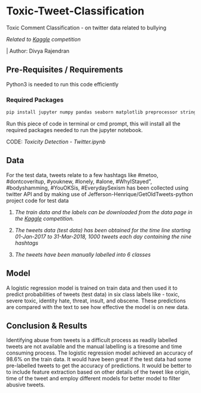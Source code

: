 # Toxic-Tweet-Classification
Toxic Comment Classification - on twitter data related to bullying

*Related to [Kaggle] competition*

| Author: Divya Rajendran

## Pre-Requisites / Requirements
Python3 is needed to run this code efficiently
### Required Packages
```bash
pip install jupyter numpy pandas seaborn matplotlib preprocessor string re nltk contractions collections wordcloud sklearn
```
Run this piece of code in terminal or cmd prompt, this will install all the required packages needed to run the jupyter notebook.

CODE: *Toxicity Detection - Twitter.ipynb*

## Data
For the test data, tweets relate to a few hashtags like #metoo, #dontcoveritup, #youknew, #lonely, #alone, #WhyIStayed”, #bodyshamming, #YouOKSis, #EverydaySexism has been collected using twitter API and by making use of Jefferson-Henrique/GetOldTweets-python project code for test data

1. *The train data and the labels can be downloaded from the data page in the [Kaggle] competition.*

2. *The tweets data (test data) has been obtained for the time line starting 01-Jan-2017 to 31-Mar-2018, 1000 tweets each day containing the nine hashtags*

3. *The tweets have been manually labelled into 6 classes*

## Model

A logistic regression model is trained on train data and then used it to predict probabilities of tweets (test data) in six class labels like - toxic, severe toxic, identity hate, threat, insult, and obscene. These predictions are compared with the text to see how effective the model is on new data.

## Conclusion & Results
Identifying abuse from tweets is a difficult process as readily labelled tweets are not available and the manual labelling is a tiresome and time consuming process. The logistic regression model achieved an accuracy of 98.6% on the train data. It would have been great if the test data had some pre-labelled tweets to get the accuracy of predictions. It would be better to to include feature extraction based on other details of the tweet like origin, time of the tweet and employ different models for better model to filter abusive tweets. 

[Kaggle]: https://www.kaggle.com/c/jigsaw-toxic-comment-classification-challenge
